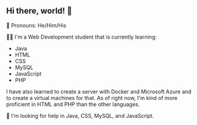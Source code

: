 ## Hi there, world! 👋

👨 Pronouns: He/Him/His

👨‍💻 I'm a Web Development student that is currently learning:
- Java
- HTML
- CSS
- MySQL
- JavaScript
- PHP

I have also learned to create a server with Docker and Microsoft Azure and to create a virtual machines for that.
As of right now, I'm kind of more proficient in HTML and PHP than the other languages.

🧐 I'm looking for help in Java, CSS, MySQL, and JavaScript.
<!--
**timc6t/timc6t** is a ✨ _special_ ✨ repository because its `README.md` (this file) appears on your GitHub profile.

Here are some ideas to get you started:

- 🔭 I’m currently working on ...
- 🌱 I’m currently learning ...
- 👯 I’m looking to collaborate on ...
- 🤔 I’m looking for help with ...
- 💬 Ask me about ...
- 📫 How to reach me: ...
- 😄 Pronouns: ...
- ⚡ Fun fact: ...
-->
